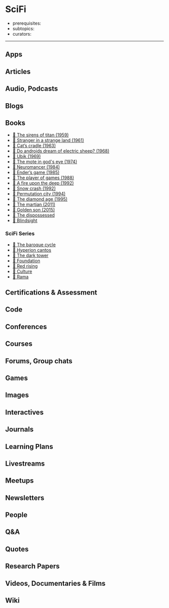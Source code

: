 # SciFi

- prerequisites:
- subtopics:
- curators:

------

## Apps

## Articles

## Audio, Podcasts

## Blogs

## Books

- [📕 The sirens of titan (1959)](http://www.goodreads.com/book/show/4982.The_Sirens_of_Titan)
- [📕 Stranger in a strange land (1961)](http://www.goodreads.com/book/show/350.Stranger_in_a_Strange_Land)
- [📕 Cat’s cradle (1963)](http://www.goodreads.com/book/show/135479.Cat_s_Cradle)
- [📕 Do androids dream of electric sheep? (1968)](http://www.goodreads.com/book/show/7082.Do_Androids_Dream_of_Electric_Sheep_)
- [📕 Ubik (1969)](http://www.goodreads.com/book/show/22590.Ubik)
- [📕 The mote in god's eye (1974)](http://www.goodreads.com/book/show/100365.The_Mote_in_God_s_Eye)
- [📕 Neuromancer (1984)](https://www.goodreads.com/book/show/22328.Neuromancer)
- [📕 Ender’s game (1985)](http://www.goodreads.com/book/show/375802.Ender_s_Game)
- [📕 The player of games (1988)](http://www.goodreads.com/book/show/18630.The_Player_of_Games)
- [📕 A fire upon the deep (1992)](http://www.goodreads.com/book/show/77711.A_Fire_Upon_the_Deep)
- [📕 Snow crash (1992)](http://www.goodreads.com/book/show/830.Snow_Crash)
- [📕 Permutation city (1994)](http://www.goodreads.com/book/show/156784.Permutation_City)
- [📕 The diamond age (1995)](http://www.goodreads.com/book/show/827.The_Diamond_Age)
- [📕 The martian (2011)](http://www.goodreads.com/book/show/18007564-the-martian)
- [📕 Golden son (2015)](http://www.goodreads.com/book/show/18966819-golden-son)
- [📕 The dispossessed](http://www.goodreads.com/book/show/13651.The_Dispossessed)
- [📕 Blindsight](http://www.goodreads.com/book/show/48484.Blindsight)

### SciFi Series

- [📕 The baroque cycle](https://www.goodreads.com/series/49317-the-baroque-cycle)
- [📕 Hyperion cantos](http://www.goodreads.com/series/40461-hyperion-cantos)
- [📕 The dark tower](https://www.goodreads.com/series/40750-the-dark-tower)
- [📕 Foundation](http://www.goodreads.com/series/59386-foundation-publication-order)
- [📕 Red rising](http://www.goodreads.com/book/show/15839976-red-rising)
- [📕 Culture](http://www.goodreads.com/series/49118-culture)
- [📕 Rama](http://www.goodreads.com/book/show/112537.Rendezvous_with_Rama)

## Certifications & Assessment

## Code

## Conferences

## Courses

## Forums, Group chats

## Games

## Images

## Interactives

## Journals

## Learning Plans

## Livestreams

## Meetups

## Newsletters

## People

## Q&A

## Quotes

## Research Papers

## Videos, Documentaries & Films

## Wiki
